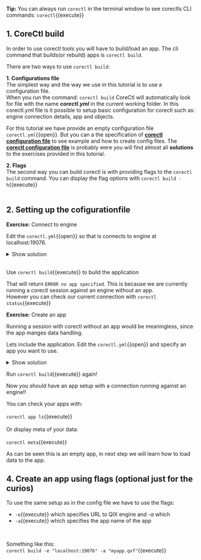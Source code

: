 **Tip:** You can always run `corectl` in the terminal window to see corectls CLI commands: 
`corectl`{{execute}}

## 1. CoreCtl build
In order to use corectl tools you will have to build/load an app. The cli command that builds(or rebuild) apps is `corectl build`. <br>


There are two ways to use `corectl build`:
<br>

**1. Configurations file**
<br>The simplest way and the way we use in this tutorial is to use a configuration file. <br>
When you run the command: `corectl build` CoreCtl will automatically look for file with the name ***corectl.yml*** in the current working folder. In this corectl.yml file is it possible to setup basic configuration for corectl such as: engine connection details, app and objects. <br>

For this tutorial we have provide an empty configuration file `corectl.yml`{{open}}. But you can a the specification of  [**corectl configuration file**](https://github.com/qlik-oss/corectl/blob/master/docs/corectl_config.md) to see example and how to create config files. The  [**corectl configuration file**](https://github.com/qlik-oss/corectl/blob/master/docs/corectl_config.md) is probably were you will find almost all **solutions** to the exercises provided in this tutorial. 
<br>


**2. Flags**
<br>The second way you can build corectl is with providing flags to the `corectl build` command. You can display the flag options with `corectl build -h`{{execute}}   
<br>



## 2. Setting up the cofigurationfile 

**Exercise:** Connect to engine
<br>

Edit the `corectl.yml`{{open}} so that is connects to engine at localhost:19076. 

<details> <summary>Show solution</summary>
<p> 
<pre class="file" data-filename="corectl.yml" data-target="replace">engine: localhost:19076 # URL and port to running Qlik Associative Engine instance
</pre>
</p>
</details>  
<br>

 Use `corectl build`{{execute}} to build the application 
 <br>

 That will return `ERROR no app specified`. This is because we are currently running a corectl session against an engine without an app.
 <br>
However you can check our current connection with `corectl status`{{execute}} 

**Exercise:** Create an app

Running a session with corectl without an app would be meaningless, since the app manges data handling.  <br>

Lets include the application. Edit the `corectl.yml`{{open}} and specify an app you want to use.

 <details> <summary>Show solution</summary>
 <p> 
<pre class="file" data-target="clipboard">engine: localhost:19076 # URL and port to running Qlik Associative Engine instance
app: /myapp.qvf   # App name that the tool should open a session against.
</pre>
</p>
</details>

Run `corectl build`{{execute}} again!

Now you should have an app setup with a connection running against an engine!!
 <br>

You can check your apps with: <br> <br>
`corectl app ls`{{execute}}
<br>
<br>
Or display meta of your data: <br> <br>
`corectl meta`{{execute}}

As can be seen this is an empty app, in next step we will learn how to load data to the app.

## 4. Create an app using flags (optional just for the curios) 

To use the same setup as in the config file we have to use the flags:
* `-e`{{execute}} which specifies URL to QIX engine and *-a* which 
* `-a`{{execute}} which specifies the app name of the app
<br>

Something like this: <br>
`corectl build -e "localhost:19076" -a "myapp.qvf"`{{execute}}